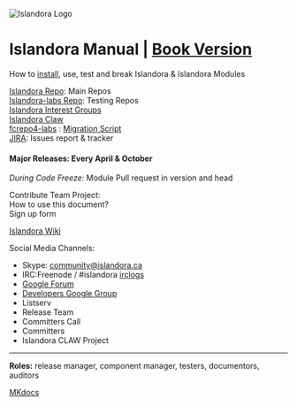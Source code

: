 ![Islandora Logo](http://islandora.ca/sites/default/files/Islandora.png)
# Islandora Manual | [Book Version](https://www.gitbook.com/book/utkdigitalinitiatives/islandora-manual/)
How to [install](install_islandora.md), use, test and break Islandora & Islandora Modules

[Islandora Repo](https://github.com/Islandora): Main Repos<br/>
[Islandora-labs Repo](https://github.com/Islandora-Labs): Testing Repos<br/>
[Islandora Interest Groups](https://github.com/islandora-interest-groups/)<br/>
[Islandora Claw](https://github.com/Islandora-CLAW/)<br/>
[fcrepo4-labs](https://github.com/fcrepo4-labs) : [Migration Script](https://github.com/fcrepo4-exts/migration-utils)<br/>
[JIRA](https://jira.duraspace.org/browse/ISLANDORA): Issues report & tracker<br/>

#### Major Releases: Every April & October
*During Code Freeze:* Module Pull request in version and head <br/>

Contribute Team Project:<br/>
How to use this document?<br/>
Sign up form<br/>


[Islandora Wiki](https://wiki.duraspace.org/display/ISLANDORA/Islandora)

Social Media Channels:
* Skype: community@islandora.ca
* IRC:Freenode / #islandora [irclogs](http://irclogs.islandora.ca) 
* [Google Forum](https://groups.google.com/forum/#!topic/islandora)
* [Developers Google Group](https://groups.google.com/forum/?hl=en&fromgroups=#!forum/islandora-dev)
* Listserv
* Release Team
* Committers Call
* Committers
* Islandora CLAW Project

---
**Roles:** release manager, component manager, testers, documentors, auditors

[MKdocs](http://www.mkdocs.org)